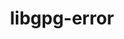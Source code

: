 ---
title: "libgpg-error"
layout: cache
categories: [package, v0.19]
meta: {"versions": ["1.46"], "compilers": ["gcc@=11.1.0", "gcc@=7.3.1", "gcc@=7.5.0", "oneapi@=2022.1.0"], "oss": ["amzn2", "ubuntu18.04", "ubuntu20.04"], "platforms": ["linux"], "targets": ["aarch64", "neoverse_n1", "x86_64", "x86_64_v3"], "stacks": ["aws-ahug", "aws-ahug-aarch64", "data-vis-sdk", "e4s", "e4s-oneapi", "radiuss", "tutorial"], "num_specs": 6, "num_specs_by_stack": {"aws-ahug-aarch64": 2, "aws-ahug": 1, "radiuss": 1, "data-vis-sdk": 1, "tutorial": 1, "e4s": 1, "e4s-oneapi": 1}}
spec_details: [{"hash": "n7a6dv46n4mnpftzr3guj46vv2blfnwk", "compiler": "gcc@=7.3.1", "versions": ["1.46"], "os": "amzn2", "platform": "linux", "target": "aarch64", "variants": ["build_system=autotools"], "stacks": ["aws-ahug-aarch64"], "size": "-", "tarball": "https://binaries.spack.io/releases/v0.19/build_cache/linux-amzn2-aarch64/gcc-7.3.1/libgpg-error-1.46/linux-amzn2-aarch64-gcc-7.3.1-libgpg-error-1.46-n7a6dv46n4mnpftzr3guj46vv2blfnwk.spack"}, {"hash": "5jnzyvtgp7rsbjtci5r5kjmvn6ggqchl", "compiler": "gcc@=7.3.1", "versions": ["1.46"], "os": "amzn2", "platform": "linux", "target": "neoverse_n1", "variants": ["build_system=autotools"], "stacks": ["aws-ahug-aarch64"], "size": "-", "tarball": "https://binaries.spack.io/releases/v0.19/build_cache/linux-amzn2-neoverse_n1/gcc-7.3.1/libgpg-error-1.46/linux-amzn2-neoverse_n1-gcc-7.3.1-libgpg-error-1.46-5jnzyvtgp7rsbjtci5r5kjmvn6ggqchl.spack"}, {"hash": "tolw264xqk3hntmbt3dlhzeggmolbfv6", "compiler": "gcc@=7.3.1", "versions": ["1.46"], "os": "amzn2", "platform": "linux", "target": "x86_64_v3", "variants": ["build_system=autotools"], "stacks": ["aws-ahug"], "size": "-", "tarball": "https://binaries.spack.io/releases/v0.19/build_cache/linux-amzn2-x86_64_v3/gcc-7.3.1/libgpg-error-1.46/linux-amzn2-x86_64_v3-gcc-7.3.1-libgpg-error-1.46-tolw264xqk3hntmbt3dlhzeggmolbfv6.spack"}, {"hash": "t3etwucmt67eb4f637eqnoxrcbufkxcx", "compiler": "gcc@=7.5.0", "versions": ["1.46"], "os": "ubuntu18.04", "platform": "linux", "target": "x86_64", "variants": ["build_system=autotools"], "stacks": ["radiuss", "data-vis-sdk", "tutorial"], "size": "-", "tarball": "https://binaries.spack.io/releases/v0.19/build_cache/linux-ubuntu18.04-x86_64/gcc-7.5.0/libgpg-error-1.46/linux-ubuntu18.04-x86_64-gcc-7.5.0-libgpg-error-1.46-t3etwucmt67eb4f637eqnoxrcbufkxcx.spack"}, {"hash": "w2e2vc7rezxchmduhvkepvdn3kk3p4lp", "compiler": "gcc@=11.1.0", "versions": ["1.46"], "os": "ubuntu20.04", "platform": "linux", "target": "x86_64", "variants": ["build_system=autotools"], "stacks": ["e4s"], "size": "-", "tarball": "https://binaries.spack.io/releases/v0.19/build_cache/linux-ubuntu20.04-x86_64/gcc-11.1.0/libgpg-error-1.46/linux-ubuntu20.04-x86_64-gcc-11.1.0-libgpg-error-1.46-w2e2vc7rezxchmduhvkepvdn3kk3p4lp.spack"}, {"hash": "j6a2nrhnl2fwpncwioshdgiwq223sdk3", "compiler": "oneapi@=2022.1.0", "versions": ["1.46"], "os": "ubuntu20.04", "platform": "linux", "target": "x86_64", "variants": ["build_system=autotools"], "stacks": ["e4s-oneapi"], "size": "-", "tarball": "https://binaries.spack.io/releases/v0.19/build_cache/linux-ubuntu20.04-x86_64/oneapi-2022.1.0/libgpg-error-1.46/linux-ubuntu20.04-x86_64-oneapi-2022.1.0-libgpg-error-1.46-j6a2nrhnl2fwpncwioshdgiwq223sdk3.spack"}]
---